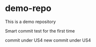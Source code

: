 # demo-repo
This is a demo repository

Smart commit test for the first time

commit under US4
new commit under US4

